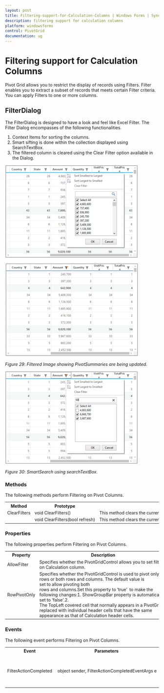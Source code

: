 ```yaml
---
layout: post
title: Filtering-support-for-Calculation-Columns | Windows Forms | Syncfusion
description: filtering support for calculation columns
platform: windowsforms
control: PivotGrid
documentation: ug
---
```


# Filtering support for Calculation Columns

Pivot Grid allows you to restrict the display of records using Filters. Filter enables you to extract a subset of records that meets certain Filter criteria. You can apply Filters to one or more columns.

## FilterDialog

The FilterDialog is designed to have a look and feel like Excel Filter. The Filter Dialog encompasses of the following functionalities.

1. Context Items for sorting the columns.
2. Smart sifting is done within the collection displayed using SearchTextBox.
3. The filtered column is cleared using the Clear Filter option available in the Dialog.



![](Filtering-support-for-Calculation-Columns_images/Filtering-support-for-Calculation-Columns_img1.png)






![](Filtering-support-for-Calculation-Columns_images/Filtering-support-for-Calculation-Columns_img2.png)



_Figure_ _29_: _Filtered Image showing PivotSummaries are being updated._



![](Filtering-support-for-Calculation-Columns_images/Filtering-support-for-Calculation-Columns_img3.png)





_Figure_ _30_: _SmartSearch using searchTextBox._



### Methods

The following methods perform Filtering on Pivot Columns.



<table>
<tr>
<th>
Method</th><th>
Prototype</th><th>
Description</th></tr>
<tr>
<td>
ClearFilters</td><td>
void ClearFilters()</td><td>
This method clears the current filtered state and redraws the pivot display.</td></tr>
<tr>
<td>
</td><td>
void ClearFilters(bool refresh)</td><td>
This method clears the current filtered state and optionally redraws the Pivot display.</td></tr>
</table>

### Properties 

The following properties perform Filtering on Pivot Columns.


<table>
<tr>
<th>
Property</th><th>
Description</th></tr>
<tr>
<td>
AllowFilter</td><td>
Specifies whether the PivotGridControl allows you to set filter on Calculation column.</td></tr>
<tr>
<td>
RowPivotOnly</td><td>
Specifies whether the PivotGridControl is used to pivot only rows or both rows and columns. The default value is set to allow pivoting both rows and columns.Set this property to ‘true’  to make the following changes:1. ShowGroupBar property is automatically set to ‘false’.2. The TopLeft covered cell that normally appears in a PivotGrid is replaced with individual header cells that have the same appearance as that of Calculation header cells.</td></tr>
</table>



### Events 

The following event performs Filtering on Pivot Columns. 

<table>
<tr>
<th>
Event</th><th>
Parameters</th><th>
Description</th></tr>
<tr>
<td>
FilterActionCompleted</td><td>
 object sender, FilterActionCompletedEventArgs e</td><td>
This event is triggered when the Filter action is completed.</td></tr>
</table>


